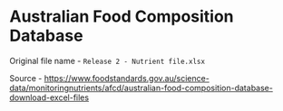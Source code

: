 # Australian Food Composition Database 

Original file name - `Release 2 - Nutrient file.xlsx`

Source - https://www.foodstandards.gov.au/science-data/monitoringnutrients/afcd/australian-food-composition-database-download-excel-files
